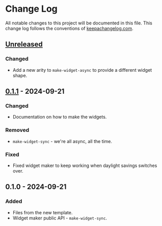 # Change Log
All notable changes to this project will be documented in this file. This change log follows the conventions of [keepachangelog.com](http://keepachangelog.com/).

## [Unreleased]
### Changed
- Add a new arity to `make-widget-async` to provide a different widget shape.

## [0.1.1] - 2024-09-21
### Changed
- Documentation on how to make the widgets.

### Removed
- `make-widget-sync` - we're all async, all the time.

### Fixed
- Fixed widget maker to keep working when daylight savings switches over.

## 0.1.0 - 2024-09-21
### Added
- Files from the new template.
- Widget maker public API - `make-widget-sync`.

[Unreleased]: https://github.com/your-name/clojure-spellchecker/compare/0.1.1...HEAD
[0.1.1]: https://github.com/your-name/clojure-spellchecker/compare/0.1.0...0.1.1

